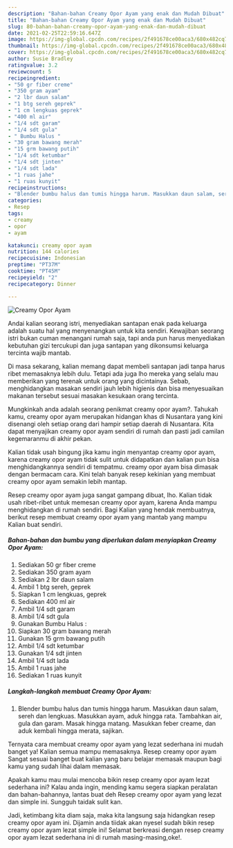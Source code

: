 ```yaml
---
description: "Bahan-bahan Creamy Opor Ayam yang enak dan Mudah Dibuat"
title: "Bahan-bahan Creamy Opor Ayam yang enak dan Mudah Dibuat"
slug: 80-bahan-bahan-creamy-opor-ayam-yang-enak-dan-mudah-dibuat
date: 2021-02-25T22:59:16.647Z
image: https://img-global.cpcdn.com/recipes/2f491678ce00aca3/680x482cq70/creamy-opor-ayam-foto-resep-utama.jpg
thumbnail: https://img-global.cpcdn.com/recipes/2f491678ce00aca3/680x482cq70/creamy-opor-ayam-foto-resep-utama.jpg
cover: https://img-global.cpcdn.com/recipes/2f491678ce00aca3/680x482cq70/creamy-opor-ayam-foto-resep-utama.jpg
author: Susie Bradley
ratingvalue: 3.2
reviewcount: 5
recipeingredient:
- "50 gr fiber creme"
- "350 gram ayam"
- "2 lbr daun salam"
- "1 btg sereh geprek"
- "1 cm lengkuas geprek"
- "400 ml air"
- "1/4 sdt garam"
- "1/4 sdt gula"
- " Bumbu Halus "
- "30 gram bawang merah"
- "15 grm bawang putih"
- "1/4 sdt ketumbar"
- "1/4 sdt jinten"
- "1/4 sdt lada"
- "1 ruas jahe"
- "1 ruas kunyit"
recipeinstructions:
- "Blender bumbu halus dan tumis hingga harum. Masukkan daun salam, sereh dan lengkuas. Masukkan ayam, aduk hingga rata. Tambahkan air, gula dan garam. Masak hingga matang. Masukkan feber creame, dan aduk kembali hingga merata, sajikan."
categories:
- Resep
tags:
- creamy
- opor
- ayam

katakunci: creamy opor ayam 
nutrition: 144 calories
recipecuisine: Indonesian
preptime: "PT37M"
cooktime: "PT45M"
recipeyield: "2"
recipecategory: Dinner

---
```



![Creamy Opor Ayam](https://img-global.cpcdn.com/recipes/2f491678ce00aca3/680x482cq70/creamy-opor-ayam-foto-resep-utama.jpg)

Andai kalian seorang istri, menyediakan santapan enak pada keluarga adalah suatu hal yang menyenangkan untuk kita sendiri. Kewajiban seorang istri bukan cuman menangani rumah saja, tapi anda pun harus menyediakan kebutuhan gizi tercukupi dan juga santapan yang dikonsumsi keluarga tercinta wajib mantab.

Di masa  sekarang, kalian memang dapat membeli santapan jadi tanpa harus ribet memasaknya lebih dulu. Tetapi ada juga lho mereka yang selalu mau memberikan yang terenak untuk orang yang dicintainya. Sebab, menghidangkan masakan sendiri jauh lebih higienis dan bisa menyesuaikan makanan tersebut sesuai masakan kesukaan orang tercinta. 



Mungkinkah anda adalah seorang penikmat creamy opor ayam?. Tahukah kamu, creamy opor ayam merupakan hidangan khas di Nusantara yang kini disenangi oleh setiap orang dari hampir setiap daerah di Nusantara. Kita dapat menyajikan creamy opor ayam sendiri di rumah dan pasti jadi camilan kegemaranmu di akhir pekan.

Kalian tidak usah bingung jika kamu ingin menyantap creamy opor ayam, karena creamy opor ayam tidak sulit untuk didapatkan dan kalian pun bisa menghidangkannya sendiri di tempatmu. creamy opor ayam bisa dimasak dengan bermacam cara. Kini telah banyak resep kekinian yang membuat creamy opor ayam semakin lebih mantap.

Resep creamy opor ayam juga sangat gampang dibuat, lho. Kalian tidak usah ribet-ribet untuk memesan creamy opor ayam, karena Anda mampu menghidangkan di rumah sendiri. Bagi Kalian yang hendak membuatnya, berikut resep membuat creamy opor ayam yang mantab yang mampu Kalian buat sendiri.

<!--inarticleads1-->

##### Bahan-bahan dan bumbu yang diperlukan dalam menyiapkan Creamy Opor Ayam:

1. Sediakan 50 gr fiber creme
1. Sediakan 350 gram ayam
1. Sediakan 2 lbr daun salam
1. Ambil 1 btg sereh, geprek
1. Siapkan 1 cm lengkuas, geprek
1. Sediakan 400 ml air
1. Ambil 1/4 sdt garam
1. Ambil 1/4 sdt gula
1. Gunakan  Bumbu Halus :
1. Siapkan 30 gram bawang merah
1. Gunakan 15 grm bawang putih
1. Ambil 1/4 sdt ketumbar
1. Gunakan 1/4 sdt jinten
1. Ambil 1/4 sdt lada
1. Ambil 1 ruas jahe
1. Sediakan 1 ruas kunyit




<!--inarticleads2-->

##### Langkah-langkah membuat Creamy Opor Ayam:

1. Blender bumbu halus dan tumis hingga harum. Masukkan daun salam, sereh dan lengkuas. Masukkan ayam, aduk hingga rata. Tambahkan air, gula dan garam. Masak hingga matang. Masukkan feber creame, dan aduk kembali hingga merata, sajikan.




Ternyata cara membuat creamy opor ayam yang lezat sederhana ini mudah banget ya! Kalian semua mampu memasaknya. Resep creamy opor ayam Sangat sesuai banget buat kalian yang baru belajar memasak maupun bagi kamu yang sudah lihai dalam memasak.

Apakah kamu mau mulai mencoba bikin resep creamy opor ayam lezat sederhana ini? Kalau anda ingin, mending kamu segera siapkan peralatan dan bahan-bahannya, lantas buat deh Resep creamy opor ayam yang lezat dan simple ini. Sungguh taidak sulit kan. 

Jadi, ketimbang kita diam saja, maka kita langsung saja hidangkan resep creamy opor ayam ini. Dijamin anda tiidak akan nyesel sudah bikin resep creamy opor ayam lezat simple ini! Selamat berkreasi dengan resep creamy opor ayam lezat sederhana ini di rumah masing-masing,oke!.

